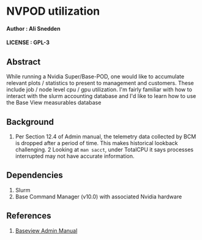 # NVPOD utilization
#### Author : Ali Snedden
#### LICENSE : GPL-3

## Abstract
While running a Nvidia Super/Base-POD, one would like to accumulate relevant plots / statistics to present to management and customers. 
These include job / node level cpu / gpu utilization. 
I'm fairly familiar with how to interact with the slurm accounting database and I'd like to learn how to use the Base View measurables database


## Background
1. Per Section 12.4 of Admin manual, the telemetry data collected by BCM is dropped 
after a period of time. This makes historical lookback challenging.
2 Looking at `man sacct`, under TotalCPU it says processes interrupted may not have accurate information.


## Dependencies
1. Slurm
2. Base Command Manager (v10.0) with associated Nvidia hardware


## References
1. [Baseview Admin Manual](https://support.brightcomputing.com/manuals/10/admin-manual.pdf)
